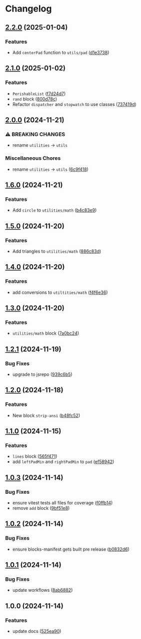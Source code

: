 # Changelog

## [2.2.0](https://github.com/ieedan/std/compare/v2.1.0...v2.2.0) (2025-01-04)


### Features

* Add `centerPad` function to `utils/pad` ([d1e3738](https://github.com/ieedan/std/commit/d1e37388f1c827b6e4df15bab59d68226a95e500))

## [2.1.0](https://github.com/ieedan/std/compare/v2.0.0...v2.1.0) (2025-01-02)


### Features

* `PerishableList` ([f7d24d7](https://github.com/ieedan/std/commit/f7d24d79ca57d2cb5ba5fce1ab73a5dec79cf471))
* `rand` block ([800d78c](https://github.com/ieedan/std/commit/800d78cf00942716dc8f9581ce8f7080329bf73f))
* Refactor `dispatcher` and `stopwatch` to use classes ([737419d](https://github.com/ieedan/std/commit/737419d34ff9ddd5527f7af1406ad588c55a8b0d))

## [2.0.0](https://github.com/ieedan/std/compare/v1.6.0...v2.0.0) (2024-11-21)


### ⚠ BREAKING CHANGES

* rename `utilities` -> `utils`

### Miscellaneous Chores

* rename `utilities` -&gt; `utils` ([6c9f418](https://github.com/ieedan/std/commit/6c9f418bb0cfa6602b63a459ae7285738d4823b6))

## [1.6.0](https://github.com/ieedan/std/compare/v1.5.0...v1.6.0) (2024-11-21)


### Features

* Add `circle` to `utilities/math` ([b4c83e9](https://github.com/ieedan/std/commit/b4c83e93554bbbcc61b8a973f981a689ec26ded3))

## [1.5.0](https://github.com/ieedan/std/compare/v1.4.0...v1.5.0) (2024-11-20)


### Features

* Add triangles to `utilities/math` ([886c83d](https://github.com/ieedan/std/commit/886c83de13a0665d409023b8c28291da108bbd73))

## [1.4.0](https://github.com/ieedan/std/compare/v1.3.0...v1.4.0) (2024-11-20)


### Features

* add conversions to `utiltities/math` ([f4f6e36](https://github.com/ieedan/std/commit/f4f6e363cb3ca7aa8fce50a97bb09575c74a0626))

## [1.3.0](https://github.com/ieedan/std/compare/v1.2.1...v1.3.0) (2024-11-20)


### Features

* `utilities/math` block ([7a0bc24](https://github.com/ieedan/std/commit/7a0bc2416df1696593702f8527586bab29c20eeb))

## [1.2.1](https://github.com/ieedan/std/compare/v1.2.0...v1.2.1) (2024-11-19)


### Bug Fixes

* upgrade to jsrepo ([939c6b5](https://github.com/ieedan/std/commit/939c6b5f9f349e61f63b55e9de4a1f310054384d))

## [1.2.0](https://github.com/ieedan/std/compare/v1.1.0...v1.2.0) (2024-11-18)


### Features

* New block `strip-ansi` ([b48fc52](https://github.com/ieedan/std/commit/b48fc527c6f18cac61a60c4265fd2247d73c9ac8))

## [1.1.0](https://github.com/ieedan/std/compare/v1.0.3...v1.1.0) (2024-11-15)


### Features

* `lines` block ([565f471](https://github.com/ieedan/std/commit/565f471e95a39ec4bf27f0722a650c39d8024bbc))
* add `leftPadMin` and `rightPadMin` to `pad` ([ef58942](https://github.com/ieedan/std/commit/ef5894250405be8eee6b9ea4c59991c6a03315c5))

## [1.0.3](https://github.com/ieedan/std/compare/v1.0.2...v1.0.3) (2024-11-14)


### Bug Fixes

* ensure vitest tests all files for coverage ([f0ffb14](https://github.com/ieedan/std/commit/f0ffb1477412874b8d8a83008c838f13c20f016c))
* remove `add` block ([9bf51e8](https://github.com/ieedan/std/commit/9bf51e87f938e1f16d32ec867269884d578b30ba))

## [1.0.2](https://github.com/ieedan/std/compare/v1.0.1...v1.0.2) (2024-11-14)


### Bug Fixes

* ensure blocks-manifest gets built pre release ([b0832d6](https://github.com/ieedan/std/commit/b0832d6fb37b86de29576367c28643ab5aa78e82))

## [1.0.1](https://github.com/ieedan/std/compare/v1.0.0...v1.0.1) (2024-11-14)


### Bug Fixes

* update workflows ([8ab6882](https://github.com/ieedan/std/commit/8ab6882fccbab94c6e5b71fd967154be2cba7161))

## 1.0.0 (2024-11-14)


### Features

* update docs ([525ea90](https://github.com/ieedan/std/commit/525ea904ca64dab143f44e536f56cc797218e86c))

